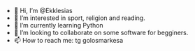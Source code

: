 - 👋 Hi, I’m @Ekklesias
- 👀 I’m interested in sport, religion and reading.
- 🌱 I’m currently learning Python
- 💞️ I’m looking to collaborate on some software for begginers.
- 📫 How to reach me: tg golosmarkesa

<!---
Ekklesias/Ekklesias is a ✨ special ✨ repository because its `README.md` (this file) appears on your GitHub profile.
You can click the Preview link to take a look at your changes.
--->
